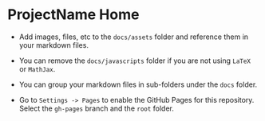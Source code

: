 # ProjectName Home

- Add images, files, etc to the `docs/assets` folder and reference them in your markdown files.

- You can remove the `docs/javascripts` folder if you are not using `LaTeX` or `MathJax`.

- You can group your markdown files in sub-folders under the `docs` folder.

- Go to `Settings -> Pages` to enable the GitHub Pages for this repository. Select the `gh-pages` branch and the `root` folder.
